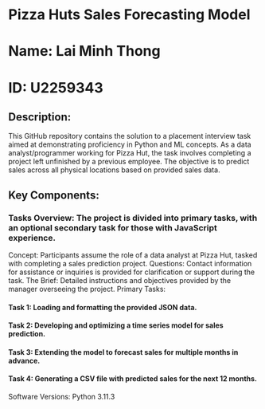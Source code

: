 # Pizza Huts Sales Forecasting Model
# Name: Lai Minh Thong
# ID: U2259343

## Description:
This GitHub repository contains the solution to a placement interview task aimed at demonstrating proficiency in Python and ML concepts. As a data analyst/programmer working for Pizza Hut, the task involves completing a project left unfinished by a previous employee. The objective is to predict sales across all physical locations based on provided sales data.

## Key Components:
### Tasks Overview: The project is divided into primary tasks, with an optional secondary task for those with JavaScript experience.
Concept: Participants assume the role of a data analyst at Pizza Hut, tasked with completing a sales prediction project.
Questions: Contact information for assistance or inquiries is provided for clarification or support during the task.
The Brief: Detailed instructions and objectives provided by the manager overseeing the project.
Primary Tasks:
#### Task 1: Loading and formatting the provided JSON data.
#### Task 2: Developing and optimizing a time series model for sales prediction.
#### Task 3: Extending the model to forecast sales for multiple months in advance.
#### Task 4: Generating a CSV file with predicted sales for the next 12 months.

Software Versions: Python 3.11.3
